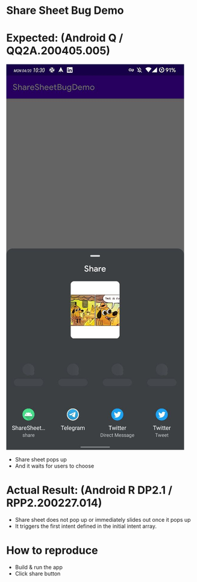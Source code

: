 # Share Sheet Bug Demo

# Expected: (Android Q / QQ2A.200405.005)
![](screenshots/expected.jpg)

- Share sheet pops up
- And it waits for users to choose

# Actual Result: (Android R DP2.1 / RPP2.200227.014)

- Share sheet does not pop up or immediately slides out once it pops up
- It triggers the first intent defined in the initial intent array.

# How to reproduce

- Build & run the app
- Click share button
